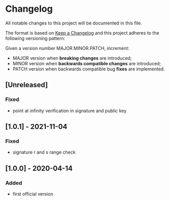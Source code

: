 # Changelog

All notable changes to this project will be documented in this file.

The format is based on [Keep a Changelog](https://keepachangelog.com/en/1.0.0/)
and this project adheres to the following versioning pattern:

Given a version number MAJOR.MINOR.PATCH, increment:

- MAJOR version when **breaking changes** are introduced;
- MINOR version when **backwards compatible changes** are introduced;
- PATCH version when backwards compatible bug **fixes** are implemented.


## [Unreleased]
### Fixed
- point at infinity verification in signature and public key

## [1.0.1] - 2021-11-04
### Fixed
- signature r and s range check

## [1.0.0] - 2020-04-14
### Added
- first official version